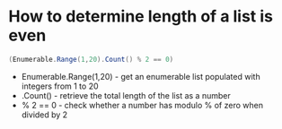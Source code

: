 # How to determine length of a list is even

``` C#
(Enumerable.Range(1,20).Count() % 2 == 0)
```
- Enumerable.Range(1,20) - get an enumerable list populated with integers from 1 to 20
- .Count() - retrieve the total length of the list as a number
- % 2 == 0 - check whether a number has modulo % of zero when divided by 2